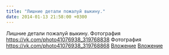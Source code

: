 ```yaml
---
title: "Лишние детали пожалуй выкину."
date: 2014-01-13 21:58:00 +0300
---
```


Лишние детали пожалуй выкину.
Фотография
<a class="vk-attach" href="https://vk.com/photo41076938_319768838">https://vk.com/photo41076938_319768838</a>
Фотография
<a class="vk-attach" href="https://vk.com/photo41076938_319768868">https://vk.com/photo41076938_319768868</a>
<a class="vk-attach" href="https://vk.com/photo41076938_319768838">Вложение</a>
<a class="vk-attach" href="https://vk.com/photo41076938_319768868">Вложение</a>
